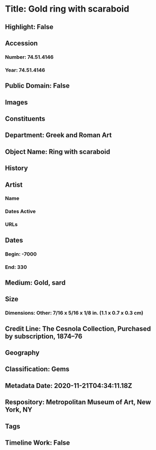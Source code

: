 # Title: Gold ring with scaraboid
## Highlight: False
## Accession
### Number: 74.51.4146
### Year: 74.51.4146
## Public Domain: False
## Images
## Constituents
## Department: Greek and Roman Art
## Object Name: Ring with scaraboid
## History
## Artist
### Name
### Dates Active
### URLs
## Dates
### Begin: -7000
### End: 330
## Medium: Gold, sard
## Size
### Dimensions: Other: 7/16 x 5/16 x 1/8 in. (1.1 x 0.7 x 0.3 cm)
## Credit Line: The Cesnola Collection, Purchased by subscription, 1874–76
## Geography
## Classification: Gems
## Metadata Date: 2020-11-21T04:34:11.18Z
## Respository: Metropolitan Museum of Art, New York, NY
## Tags
## Timeline Work: False